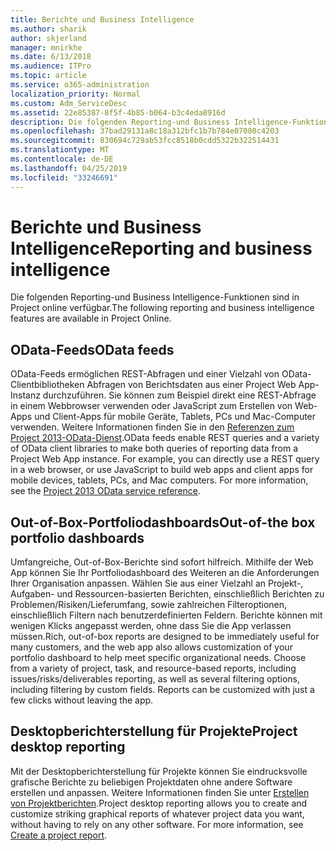 ```yaml
---
title: Berichte und Business Intelligence
ms.author: sharik
author: skjerland
manager: mnirkhe
ms.date: 6/13/2018
ms.audience: ITPro
ms.topic: article
ms.service: o365-administration
localization_priority: Normal
ms.custom: Adm_ServiceDesc
ms.assetid: 22e85387-8f5f-4b85-b064-b3c4eda8916d
description: Die folgenden Reporting-und Business Intelligence-Funktionen sind in Project online verfügbar.
ms.openlocfilehash: 37bad29131a8c18a312bfc1b7b784e07080c4203
ms.sourcegitcommit: 830694c729ab53fcc8518b0cdd5322b322514431
ms.translationtype: MT
ms.contentlocale: de-DE
ms.lasthandoff: 04/25/2019
ms.locfileid: "33246691"
---
```

# <a name="reporting-and-business-intelligence"></a><span data-ttu-id="16fb0-103">Berichte und Business Intelligence</span><span class="sxs-lookup"><span data-stu-id="16fb0-103">Reporting and business intelligence</span></span>

<span data-ttu-id="16fb0-104">Die folgenden Reporting-und Business Intelligence-Funktionen sind in Project online verfügbar.</span><span class="sxs-lookup"><span data-stu-id="16fb0-104">The following reporting and business intelligence features are available in Project Online.</span></span>
  
## <a name="odata-feeds"></a><span data-ttu-id="16fb0-105">OData-Feeds</span><span class="sxs-lookup"><span data-stu-id="16fb0-105">OData feeds</span></span>
<span data-ttu-id="16fb0-106"><a name="bkmk_ODataFeeds"> </a></span><span class="sxs-lookup"><span data-stu-id="16fb0-106"></span></span>

<span data-ttu-id="16fb0-p101">OData-Feeds ermöglichen REST-Abfragen und einer Vielzahl von OData-Clientbibliotheken Abfragen von Berichtsdaten aus einer Project Web App-Instanz durchzuführen. Sie können zum Beispiel direkt eine REST-Abfrage in einem Webbrowser verwenden oder JavaScript zum Erstellen von Web-Apps und Client-Apps für mobile Geräte, Tablets, PCs und Mac-Computer verwenden. Weitere Informationen finden Sie in den [Referenzen zum Project 2013-OData-Dienst](http://go.microsoft.com/fwlink/?LinkID=823655&amp;clcid=0x409).</span><span class="sxs-lookup"><span data-stu-id="16fb0-p101">OData feeds enable REST queries and a variety of OData client libraries to make both queries of reporting data from a Project Web App instance. For example, you can directly use a REST query in a web browser, or use JavaScript to build web apps and client apps for mobile devices, tablets, PCs, and Mac computers. For more information, see the [Project 2013 OData service reference](http://go.microsoft.com/fwlink/?LinkID=823655&amp;clcid=0x409).</span></span>
  
## <a name="out-of-the-box-portfolio-dashboards"></a><span data-ttu-id="16fb0-110">Out-of-Box-Portfoliodashboards</span><span class="sxs-lookup"><span data-stu-id="16fb0-110">Out-of-the box portfolio dashboards</span></span>
<span data-ttu-id="16fb0-111"><a name="bkmk_OutOfTheBoxPortfolioDashboards"> </a></span><span class="sxs-lookup"><span data-stu-id="16fb0-111"></span></span>

<span data-ttu-id="16fb0-p102">Umfangreiche, Out-of-Box-Berichte sind sofort hilfreich. Mithilfe der Web App können Sie Ihr Portfoliodashboard des Weiteren an die Anforderungen Ihrer Organisation anpassen. Wählen Sie aus einer Vielzahl an Projekt-, Aufgaben- und Ressourcen-basierten Berichten, einschließlich Berichten zu Problemen/Risiken/Lieferumfang, sowie zahlreichen Filteroptionen, einschließlich Filtern nach benutzerdefinierten Feldern. Berichte können mit wenigen Klicks angepasst werden, ohne dass Sie die App verlassen müssen.</span><span class="sxs-lookup"><span data-stu-id="16fb0-p102">Rich, out-of-box reports are designed to be immediately useful for many customers, and the web app also allows customization of your portfolio dashboard to help meet specific organizational needs. Choose from a variety of project, task, and resource-based reports, including issues/risks/deliverables reporting, as well as several filtering options, including filtering by custom fields. Reports can be customized with just a few clicks without leaving the app.</span></span> 
  
## <a name="project-desktop-reporting"></a><span data-ttu-id="16fb0-115">Desktopberichterstellung für Projekte</span><span class="sxs-lookup"><span data-stu-id="16fb0-115">Project desktop reporting</span></span>
<span data-ttu-id="16fb0-116"><a name="bkmk_ProjectDesktopReporting"> </a></span><span class="sxs-lookup"><span data-stu-id="16fb0-116"></span></span>

<span data-ttu-id="16fb0-p103">Mit der Desktopberichterstellung für Projekte können Sie eindrucksvolle grafische Berichte zu beliebigen Projektdaten ohne andere Software erstellen und anpassen. Weitere Informationen finden Sie unter [Erstellen von Projektberichten](http://go.microsoft.com/fwlink/?LinkID=823657&amp;clcid=0x409).</span><span class="sxs-lookup"><span data-stu-id="16fb0-p103">Project desktop reporting allows you to create and customize striking graphical reports of whatever project data you want, without having to rely on any other software. For more information, see [Create a project report](http://go.microsoft.com/fwlink/?LinkID=823657&amp;clcid=0x409).</span></span>
  

